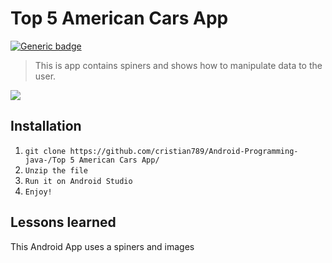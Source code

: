 # Top 5 American Cars App
[![Generic badge](https://img.shields.io/badge/Java-Android-green.svg)](https://shields.io/)

>This is app contains spiners
and shows how to manipulate data to the user.

![](tty.gif)

**Installation**
---
1. `git clone https://github.com/cristian789/Android-Programming-java-/Top 5 American Cars App/`
2. `Unzip the file`
3. `Run it on Android Studio`
4. `Enjoy!`

**Lessons learned**
---
This Android App uses a spiners 
and images